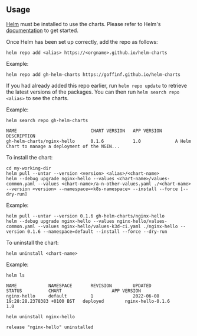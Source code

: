 ## Usage

[Helm](https://helm.sh) must be installed to use the charts.  Please refer to
Helm's [documentation](https://helm.sh/docs) to get started.

Once Helm has been set up correctly, add the repo as follows:

    helm repo add <alias> https://<orgname>.github.io/helm-charts

Example:

    helm repo add gh-helm-charts https://goffinf.github.io/helm-charts

If you had already added this repo earlier, run `helm repo update` to retrieve
the latest versions of the packages.  You can then run `helm search repo
<alias>` to see the charts.

Example:

    helm search repo gh-helm-charts

    NAME                            CHART VERSION   APP VERSION     DESCRIPTION
    gh-helm-charts/nginx-hello      0.1.6           1.0             A Helm Chart to manage a deployment of the NGIN...

To install the <chart-name> chart:

    cd my-working-dir
    helm pull --untar --version <version> <alias>/<chart-name>
    helm --debug upgrade nginx-hello --values <chart-name>/values-common.yaml --values <chart-name>/a-n-other-values.yaml ./<chart-name> --version <version> --namespace=<k8s-namespace> --install --force [--dry-run]

Example:

    helm pull --untar --version 0.1.6 gh-helm-charts/nginx-hello
    helm --debug upgrade nginx-hello --values nginx-hello/values-common.yaml --values nginx-hello/values-k3d-ci.yaml ./nginx-hello --version 0.1.6 --namespace=default --install --force --dry-run
  
To uninstall the chart:

    helm uninstall <chart-name>

Example:
    
    helm ls

    NAME            NAMESPACE       REVISION        UPDATED                                 STATUS          CHART                   APP VERSION
    nginx-hello     default         1               2022-06-08 19:28:28.2378383 +0100 BST   deployed        nginx-hello-0.1.6       1.0

    helm uninstall nginx-hello
    
    release "nginx-hello" uninstalled
